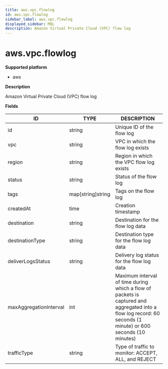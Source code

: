 ```yaml
---
title: aws.vpc.flowlog
id: aws.vpc.flowlog
sidebar_label: aws.vpc.flowlog
displayed_sidebar: MQL
description: Amazon Virtual Private Cloud (VPC) flow log
---
```


# aws.vpc.flowlog

**Supported platform**

- aws

**Description**

Amazon Virtual Private Cloud (VPC) flow log

**Fields**

| ID                     | TYPE              | DESCRIPTION                                                                                                                                                  |
| ---------------------- | ----------------- | ------------------------------------------------------------------------------------------------------------------------------------------------------------ |
| id                     | string            | Unique ID of the flow log                                                                                                                                    |
| vpc                    | string            | VPC in which the flow log exists                                                                                                                             |
| region                 | string            | Region in which the VPC flow log exists                                                                                                                      |
| status                 | string            | Status of the flow log                                                                                                                                       |
| tags                   | map[string]string | Tags on the flow log                                                                                                                                         |
| createdAt              | time              | Creation timestamp                                                                                                                                           |
| destination            | string            | Destination for the flow log data                                                                                                                            |
| destinationType        | string            | Destination type for the flow log data                                                                                                                       |
| deliverLogsStatus      | string            | Delivery log status for the flow log data                                                                                                                    |
| maxAggregationInterval | int               | Maximum interval of time during which a flow of packets is captured and aggregated into a flow log record: 60 seconds (1 minute) or 600 seconds (10 minutes) |
| trafficType            | string            | Type of traffic to monitor: ACCEPT, ALL, and REJECT                                                                                                          |
